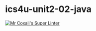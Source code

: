 # ics4u-unit2-02-java

[![Mr Coxall's Super Linter](https://github.com/lily-liu-17/ics4u-unit2-02-java/workflows/Mr%20Coxall's%20Super%20Linter/badge.svg)](https://github.com/lily-liu-17/ics4u-unit2-02-java/actions/)
